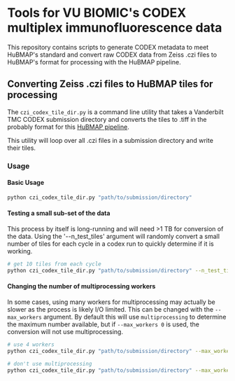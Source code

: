 # Tools for VU BIOMIC's CODEX multiplex immunofluorescence data

This repository contains scripts to generate CODEX metadata to meet HuBMAP's standard and convert raw CODEX data
from Zeiss .czi files to HuBMAP's format for processing with the HuBMAP pipeline. 


## Converting Zeiss .czi files to HuBMAP tiles for processing

The `czi_codex_tile_dir.py` is a command line utility that takes a Vanderbilt TMC CODEX submission directory
and converts the tiles to .tiff in the probably format for this [HuBMAP pipeline](https://github.com/hubmapconsortium/codex-pipeline).

This utility will loop over all .czi files in a submission directory and write their tiles.

### Usage

#### Basic Usage
```bash
python czi_codex_tile_dir.py "path/to/submission/directory"
```

#### Testing a small sub-set of the data

This process by itself is long-running and will need >1 TB for conversion of the data. Using the '--n_test_tiles' 
argument will randomly convert a small number of tiles for each cycle in a codex run to quickly determine if
it is working.

```bash
# get 10 tiles from each cycle
python czi_codex_tile_dir.py "path/to/submission/directory" --n_test_tiles 10
```

#### Changing the number of multiprocessing workers

In some cases, using many workers for multiprocessing may actually be slower as the process is likely I/O limited. This can be changed with the `--max_workers` argument.
By default this will use `multiprocessing` to determine the maximum number available, but if `--max_workers 0` is used,
the conversion will not use multiprocessing.

```bash
# use 4 workers
python czi_codex_tile_dir.py "path/to/submission/directory" --max_workers 4

# don't use multiprocessing
python czi_codex_tile_dir.py "path/to/submission/directory" --max_workers 0
```


